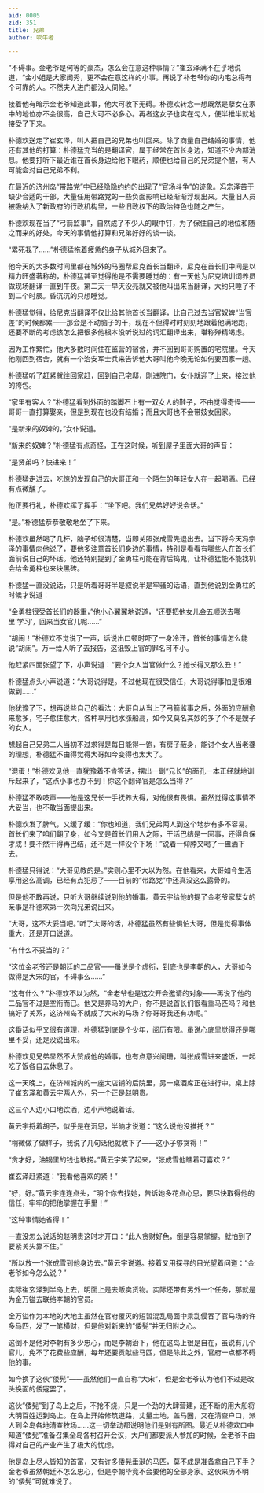 ```yaml
---
aid: 0005
zid: 351
title: 兄弟
author: 吹牛者

---
```




  “不碍事。金老爷是何等的豪杰，怎么会在意这种事情？”崔玄泽满不在乎地说道，“金小姐是大家闺秀，更不会在意这样的小事。再说了朴老爷你的内宅总得有个可靠的人。不然夫人进门都没人伺候。”

  接着他有暗示金老爷知道此事，他大可收下无碍。朴德欢转念一想既然是孽女在家中的地位亦不会很高，自己大可不必多心。再者这女子也实在勾人，便半推半就地接受了下来。

  朴德欢送走了崔玄泽，叫人把自己的兄弟也叫回来。除了商量自己结婚的事情，他还有其他的打算：朴德猛充当的是翻译官，属于经常在首长身边，知道不少内部消息。他要打听下最近谁在首长身边给他下眼药，顺便也给自己的兄弟提个醒，有人可能会对自己兄弟不利。

  在最近的济州岛“带路党”中已经隐隐约约的出现了“官场斗争”的迹象。冯宗泽苦于缺少合适的干部，大量任用带路党的一些负面影响已经渐渐浮现出来。大量旧人员被吸纳入了新政府的行政机构里，一些旧政权下的政治特色也随之产生。

  朴德欢现在当了“弓箭监事”，自然成了不少人的眼中钉，为了保住自己的地位和随之而来的好处，今天的事情他打算和兄弟好好的谈一谈。

  “累死我了……”朴德猛拖着疲惫的身子从城外回来了。

  他今天的大多数时间里都在城外的马圈帮尼克首长当翻译，尼克在首长们中间是以精力旺盛著称的，朴德猛甚至觉得他是不需要睡觉的：有一天他为尼克培训饲养员做现场翻译一直到午夜。第二天一早天没亮就又被他叫出来当翻译，大约只睡了不到二个时辰。昏沉沉的只想睡觉。

  朴德猛觉得，给尼克当翻译不仅比给其他首长当翻译，比自己过去当官奴婢“当官差”的时候都累——那会是不动脑子的干，现在不但得时时刻刻地跟着他满地跑，还要不断的考虑该怎么把很多他根本没听说过的词汇翻译出来，堪称殚精竭虑。

  因为工作繁忙，他大多数时间住在监营的宿舍，并不回到哥哥购置的宅院里。今天他刚回到宿舍，就有一个治安军士兵来告诉他大哥叫他今晚无论如何要回家一趟。

  朴德猛听了赶紧就往回家赶，回到自己宅邸，刚进院门，女仆就迎了上来，接过他的挎包。

  “家里有客人？”朴德猛看到外面的踏脚石上有一双女人的鞋子，不由觉得奇怪——哥哥一直打算娶亲，但是到现在也没有结婚；而且大哥也不会带妓女回家。

  “是新来的奴婢的，”女仆说道。

  “新来的奴婢？”朴德猛有点奇怪，正在这时候，听到屋子里面大哥的声音：

  “是贤弟吗？快进来！”

  朴德猛走进去，吃惊的发现自己的大哥正和一个陌生的年轻女人在一起喝酒。已经有点微醺了。

  他正要行礼，朴德欢挥了挥手：“坐下吧。我们兄弟好好说会话。”

  “是。”朴德猛恭恭敬敬地坐了下来。

  朴德欢虽然喝了几杯，脑子却很清楚，当即关照张成雪先退出去。当下将今天冯宗泽的事情向他说了，要他多注意首长们身边的事情，特别是看看有哪些人在首长们面前说自己的坏话。他还特别提到了金勇柱可能在背后捣鬼，让朴德猛能不能找机会给金勇柱也来块黑砖。

  朴德猛一直没说话，只是听着哥哥半是叙说半是牢骚的话语，直到他说到金勇柱的时候才说道：

  “金勇柱很受首长们的器重，”他小心翼翼地说道，“还要把他女儿金五顺送去哪里‘学习’，回来当女官儿呢……”

  “胡闹！”朴德欢不觉说了一声，话说出口顿时吓了一身冷汗，首长的事情怎么能说“胡闹”。万一给人听了去报告，这诋毁上官的罪名可不小。

  他赶紧四面张望了下，小声说道：“要个女人当官做什么？她长得又那么丑！”

  朴德猛点头小声说道：“大哥说得是。不过他现在很受信任，大哥说得事怕是很难做到……”

  他犹豫了下，想再说些自己的看法：大哥自从当上了弓箭监事之后，外面的应酬愈来愈多，宅子愈住愈大，各种享用也水涨船高，如今又莫名其妙的多了个不是嫂子的女人。

  想起自己兄弟二人当初不过求得是每日能得一饱，有房子蔽身，能讨个女人当老婆的理想，朴德猛不由得觉得大哥如今变得也太大了。

  “混蛋！”朴德欢见他一直犹豫着不肯答话，摆出一副“兄长”的面孔一本正经就地训斥起来了，“这点小事也办不到！你这个翻译官是怎么当得？”

  朴德猛不敢吱声——他是这兄长一手抚养大得，对他很有畏惧。虽然觉得这事情不大妥当，也不敢当面提出来。

  朴德欢发了脾气，又缓了缓：“你也知道，我们兄弟两人到这个地步有多不容易。首长们来了咱们翻了身，如今又是首长们用人之际，干活巴结是一回事，还得自保才成！要不然干得再巴结，还不是一样没个下场！”说着一仰脖又喝了一盅酒下去。

  朴德猛只得说：“大哥见教的是。”实则心里不大以为然。在他看来，大哥如今生活享用这么高调，已经有点犯忌了——目前的“带路党”中还真没这么露骨的。

  但是他不敢再说，只听大哥继续说到他的婚事。黄云宇给他的提了金老爷家孽女的亲事是朴德欢第一次向兄弟说出来。

  “大哥，这不大妥当吧。”听了大哥的话，朴德猛虽然有些惧怕大哥，但是觉得事体重大，还是开口说道。

  “有什么不妥当的？”

  “这位金老爷还是朝廷的二品官——虽说是个虚衔，到底也是李朝的人，大哥如今做得是大宋的官，不碍事么……”

  “这有什么？”朴德欢不以为然，“金老爷也是这次开会邀请的对象——再说了他的二品官不过是空衔而已。他又是养马的大户，你不是说首长们很看重马匹吗？和他搞好了关系，这济州岛不就成了大宋的马场？你哥哥我还有功呢。”

  这番话似乎又很有道理，朴德猛到底是个少年，阅历有限。虽说心底里觉得还是哪里不妥，还是没说出来。

  朴德欢见兄弟显然不大赞成他的婚事，也有点意兴阑珊，叫张成雪进来盛饭，一起吃了饭各自去休息了。

  这一天晚上，在济州城内的一座大店铺的后院里，另一桌酒席正在进行中。桌上除了崔玄泽和黄云宇两人外，另一个正是赵明贵。

  这三个人边小口地饮酒，边小声地说着话。

  黄云宇捋着胡子，似乎是在沉思，半晌才说道：“这么说他没推托？”

  “稍微做了做样子，我说了几句话他就收下了——这小子够贪得！”

  “贪才好，油锅里的钱也敢捞。”黄云宇笑了起来，“张成雪他瞧着可喜欢？”

  崔玄泽赶紧道：“我看他喜欢的紧！”

  “好，好。”黄云宇连连点头，“明个你去找她，告诉她多花点心思，要尽快取得他的信任，牢牢的把他掌握在手里！”

  “这种事情她省得！”

  一直没怎么说话的赵明贵这时才开口：“此人贪财好色，倒是容易掌握。就怕到了要紧关头靠不住。”

  “所以放一个张成雪到他身边去。”黄云宇说道。接着又用探寻的目光望着问道：“金老爷如今怎么说？”

  实际崔玄泽到半岛上去，明面上是去贩卖货物。实际还带有另外一个任务，那就是为金万镒去联络李朝的官员。

  金万镒作为本地的大地主虽然在官府覆灭的短暂混乱局面中乘乱侵吞了官马场的许多马匹，发了一笔横财，但是他对新来的“倭髡”并无归附之心。

  这倒不是他对李朝有多少忠心，而是李朝治下，他在这岛上很是自在，虽说有几个官儿，免不了花费些应酬，每年还要贡献些马匹，但是除此之外，官府一点都不碍他的事。

  如今换了这伙“倭髡”——虽然他们一直自称“大宋”，但是金老爷认为他们不过是改头换面的倭寇罢了。

  这伙“倭髡”到了岛上之后，不抢不烧，只是一个劲的大肆营建，还不断的用大船将大明百姓运到岛上。在岛上开始修筑道路，丈量土地，盖马圈，又在清查户口，派人到全岛各地清查牧场……这一切举动都说明他们是别有所图。最近从朴德欢口中知道“倭髡”准备召集全岛各村召开会议，大户们都要派人参加的时候，金老爷不由得对自己的产业产生了极大的忧虑。

  他是岛上尽人皆知的首富，又有许多倭髡垂涎的马匹，莫不成是准备拿自己下手？金老爷虽然朝廷不怎么忠心，但是李朝毕竟不会要他的全部身家。这伙来历不明的“倭髡”可就难说了。



